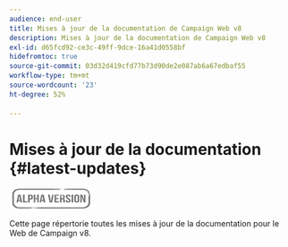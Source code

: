 ```yaml
---
audience: end-user
title: Mises à jour de la documentation de Campaign Web v8
description: Mises à jour de la documentation de Campaign Web v8
exl-id: d65fcd92-ce3c-49ff-9dce-16a41d0558bf
hidefromtoc: true
source-git-commit: 03d32d419cfd77b73d90de2e087ab6a67edbaf55
workflow-type: tm+mt
source-wordcount: '23'
ht-degree: 52%

---
```


# Mises à jour de la documentation {#latest-updates}

![](../assets/do-not-localize/badge.png)

Cette page répertorie toutes les mises à jour de la documentation pour le Web de Campaign v8.
